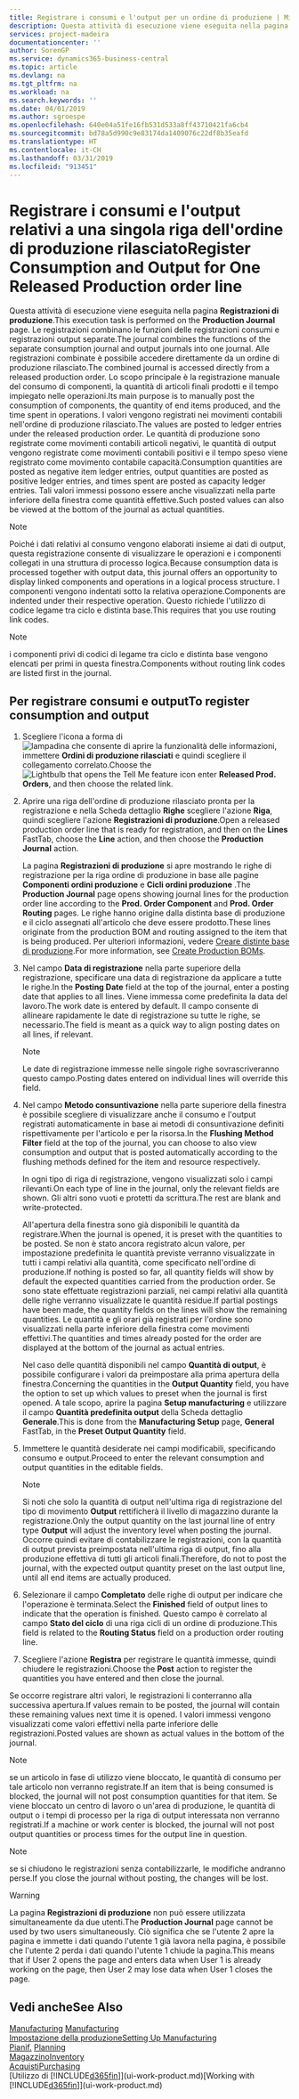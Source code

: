 ```yaml
---
title: Registrare i consumi e l'output per un ordine di produzione | Microsoft Docs
description: Questa attività di esecuzione viene eseguita nella pagina **Registrazioni di produzione**. Le registrazioni combinano le funzioni delle registrazioni consumi e registrazioni output separate. Alle registrazioni combinate è possibile accedere direttamente da un ordine di produzione rilasciato. Lo scopo principale è la registrazione manuale del consumo di componenti, la quantità di articoli finali prodotti e il tempo impiegato nelle operazioni.
services: project-madeira
documentationcenter: ''
author: SorenGP
ms.service: dynamics365-business-central
ms.topic: article
ms.devlang: na
ms.tgt_pltfrm: na
ms.workload: na
ms.search.keywords: ''
ms.date: 04/01/2019
ms.author: sgroespe
ms.openlocfilehash: 640e04a51fe16fb531d533a8ff43710421fa6cb4
ms.sourcegitcommit: bd78a5d990c9e83174da1409076c22df8b35eafd
ms.translationtype: HT
ms.contentlocale: it-CH
ms.lasthandoff: 03/31/2019
ms.locfileid: "913451"
---
```

# <a name="register-consumption-and-output-for-one-released-production-order-line"></a><span data-ttu-id="62b6a-106">Registrare i consumi e l'output relativi a una singola riga dell'ordine di produzione rilasciato</span><span class="sxs-lookup"><span data-stu-id="62b6a-106">Register Consumption and Output for One Released Production order line</span></span>
<span data-ttu-id="62b6a-107">Questa attività di esecuzione viene eseguita nella pagina **Registrazioni di produzione**.</span><span class="sxs-lookup"><span data-stu-id="62b6a-107">This execution task is performed on the **Production Journal** page.</span></span> <span data-ttu-id="62b6a-108">Le registrazioni combinano le funzioni delle registrazioni consumi e registrazioni output separate.</span><span class="sxs-lookup"><span data-stu-id="62b6a-108">The journal combines the functions of the separate consumption journal and output journals into one journal.</span></span> <span data-ttu-id="62b6a-109">Alle registrazioni combinate è possibile accedere direttamente da un ordine di produzione rilasciato.</span><span class="sxs-lookup"><span data-stu-id="62b6a-109">The combined journal is accessed directly from a released production order.</span></span> <span data-ttu-id="62b6a-110">Lo scopo principale è la registrazione manuale del consumo di componenti, la quantità di articoli finali prodotti e il tempo impiegato nelle operazioni.</span><span class="sxs-lookup"><span data-stu-id="62b6a-110">Its main purpose is to manually post the consumption of components, the quantity of end items produced, and the time spent in operations.</span></span> <span data-ttu-id="62b6a-111">I valori vengono registrati nei movimenti contabili nell'ordine di produzione rilasciato.</span><span class="sxs-lookup"><span data-stu-id="62b6a-111">The values are posted to ledger entries under the released production order.</span></span> <span data-ttu-id="62b6a-112">Le quantità di produzione sono registrate come movimenti contabili articoli negativi, le quantità di output vengono registrate come movimenti contabili positivi e il tempo speso viene registrato come movimento contabile capacità.</span><span class="sxs-lookup"><span data-stu-id="62b6a-112">Consumption quantities are posted as negative item ledger entries, output quantities are posted as positive ledger entries, and times spent are posted as capacity ledger entries.</span></span> <span data-ttu-id="62b6a-113">Tali valori immessi possono essere anche visualizzati nella parte inferiore della finestra come quantità effettive.</span><span class="sxs-lookup"><span data-stu-id="62b6a-113">Such posted values can also be viewed at the bottom of the journal as actual quantities.</span></span>  

> [!NOTE]  
>  <span data-ttu-id="62b6a-114">Poiché i dati relativi al consumo vengono elaborati insieme ai dati di output, questa registrazione consente di visualizzare le operazioni e i componenti collegati in una struttura di processo logica.</span><span class="sxs-lookup"><span data-stu-id="62b6a-114">Because consumption data is processed together with output data, this journal offers an opportunity to display linked components and operations in a logical process structure.</span></span> <span data-ttu-id="62b6a-115">I componenti vengono indentati sotto la relativa operazione.</span><span class="sxs-lookup"><span data-stu-id="62b6a-115">Components are indented under their respective operation.</span></span> <span data-ttu-id="62b6a-116">Questo richiede l'utilizzo di codice legame tra ciclo e distinta base.</span><span class="sxs-lookup"><span data-stu-id="62b6a-116">This requires that you use routing link codes.</span></span>  

> [!NOTE]  
>  <span data-ttu-id="62b6a-117">i componenti privi di codici di legame tra ciclo e distinta base vengono elencati per primi in questa finestra.</span><span class="sxs-lookup"><span data-stu-id="62b6a-117">Components without routing link codes are listed first in the journal.</span></span>  

## <a name="to-register-consumption-and-output"></a><span data-ttu-id="62b6a-118">Per registrare consumi e output</span><span class="sxs-lookup"><span data-stu-id="62b6a-118">To register consumption and output</span></span>  
1.  <span data-ttu-id="62b6a-119">Scegliere l'icona a forma di ![lampadina che consente di aprire la funzionalità delle informazioni](media/ui-search/search_small.png "Informazioni sull'operazione che si desidera eseguire"), immettere **Ordini di produzione rilasciati** e quindi scegliere il collegamento correlato.</span><span class="sxs-lookup"><span data-stu-id="62b6a-119">Choose the ![Lightbulb that opens the Tell Me feature](media/ui-search/search_small.png "Tell me what you want to do") icon enter **Released Prod. Orders**, and then choose the related link.</span></span>  
2.  <span data-ttu-id="62b6a-120">Aprire una riga dell'ordine di produzione rilasciato pronta per la registrazione e nella Scheda dettaglio **Righe** scegliere l'azione **Riga**, quindi scegliere l'azione **Registrazioni di produzione**.</span><span class="sxs-lookup"><span data-stu-id="62b6a-120">Open a released production order line that is ready for registration, and then on the **Lines** FastTab, choose the **Line** action, and then choose the **Production Journal** action.</span></span>  

    <span data-ttu-id="62b6a-121">La pagina **Registrazioni di produzione** si apre mostrando le righe di registrazione per la riga ordine di produzione in base alle pagine **Componenti ordini produzione** e **Cicli ordini produzione** .</span><span class="sxs-lookup"><span data-stu-id="62b6a-121">The **Production Journal** page opens showing journal lines for the production order line according to the **Prod. Order Component** and **Prod. Order Routing** pages.</span></span> <span data-ttu-id="62b6a-122">Le righe hanno origine dalla distinta base di produzione e il ciclo assegnati all'articolo che deve essere prodotto.</span><span class="sxs-lookup"><span data-stu-id="62b6a-122">These lines originate from the production BOM and routing assigned to the item that is being produced.</span></span> <span data-ttu-id="62b6a-123">Per ulteriori informazioni, vedere [Creare distinte base di produzione](production-how-to-create-routings.md).</span><span class="sxs-lookup"><span data-stu-id="62b6a-123">For more information, see [Create Production BOMs](production-how-to-create-routings.md).</span></span>  

3.  <span data-ttu-id="62b6a-124">Nel campo **Data di registrazione** nella parte superiore della registrazione, specificare una data di registrazione da applicare a tutte le righe.</span><span class="sxs-lookup"><span data-stu-id="62b6a-124">In the **Posting Date** field at the top of the journal, enter a posting date that applies to all lines.</span></span> <span data-ttu-id="62b6a-125">Viene immessa come predefinita la data del lavoro.</span><span class="sxs-lookup"><span data-stu-id="62b6a-125">The work date is entered by default.</span></span> <span data-ttu-id="62b6a-126">Il campo consente di allineare rapidamente le date di registrazione su tutte le righe, se necessario.</span><span class="sxs-lookup"><span data-stu-id="62b6a-126">The field is meant as a quick way to align posting dates on all lines, if relevant.</span></span>  

    > [!NOTE]  
    >  <span data-ttu-id="62b6a-127">Le date di registrazione immesse nelle singole righe sovrascriveranno questo campo.</span><span class="sxs-lookup"><span data-stu-id="62b6a-127">Posting dates entered on individual lines will override this field.</span></span>  

4.  <span data-ttu-id="62b6a-128">Nel campo **Metodo consuntivazione** nella parte superiore della finestra è possibile scegliere di visualizzare anche il consumo e l'output registrati automaticamente in base ai metodi di consuntivazione definiti rispettivamente per l'articolo e per la risorsa.</span><span class="sxs-lookup"><span data-stu-id="62b6a-128">In the **Flushing Method Filter** field at the top of the journal, you can choose to also view consumption and output that is posted automatically according to the flushing methods defined for the item and resource respectively.</span></span>  

    <span data-ttu-id="62b6a-129">In ogni tipo di riga di registrazione, vengono visualizzati solo i campi rilevanti.</span><span class="sxs-lookup"><span data-stu-id="62b6a-129">On each type of line in the journal, only the relevant fields are shown.</span></span> <span data-ttu-id="62b6a-130">Gli altri sono vuoti e protetti da scrittura.</span><span class="sxs-lookup"><span data-stu-id="62b6a-130">The rest are blank and write-protected.</span></span>  

    <span data-ttu-id="62b6a-131">All'apertura della finestra sono già disponibili le quantità da registrare.</span><span class="sxs-lookup"><span data-stu-id="62b6a-131">When the journal is opened, it is preset with the quantities to be posted.</span></span> <span data-ttu-id="62b6a-132">Se non è stato ancora registrato alcun valore, per impostazione predefinita le quantità previste verranno visualizzate in tutti i campi relativi alla quantità, come specificato nell'ordine di produzione.</span><span class="sxs-lookup"><span data-stu-id="62b6a-132">If nothing is posted so far, all quantity fields will show by default the expected quantities carried from the production order.</span></span> <span data-ttu-id="62b6a-133">Se sono state effettuate registrazioni parziali, nei campi relativi alla quantità delle righe verranno visualizzate le quantità residue.</span><span class="sxs-lookup"><span data-stu-id="62b6a-133">If partial postings have been made, the quantity fields on the lines will show the remaining quantities.</span></span> <span data-ttu-id="62b6a-134">Le quantità e gli orari già registrati per l'ordine sono visualizzati nella parte inferiore della finestra come movimenti effettivi.</span><span class="sxs-lookup"><span data-stu-id="62b6a-134">The quantities and times already posted for the order are displayed at the bottom of the journal as actual entries.</span></span>  

    <span data-ttu-id="62b6a-135">Nel caso delle quantità disponibili nel campo **Quantità di output**, è possibile configurare i valori da preimpostare alla prima apertura della finestra.</span><span class="sxs-lookup"><span data-stu-id="62b6a-135">Concerning the quantities in the **Output Quantity** field, you have the option to set up which values to preset when the journal is first opened.</span></span> <span data-ttu-id="62b6a-136">A tale scopo, aprire la pagina **Setup manufacturing** e utilizzare il campo **Quantità predefinita output** della Scheda dettaglio **Generale**.</span><span class="sxs-lookup"><span data-stu-id="62b6a-136">This is done from the **Manufacturing Setup** page, **General** FastTab, in the **Preset Output Quantity** field.</span></span>

5.  <span data-ttu-id="62b6a-137">Immettere le quantità desiderate nei campi modificabili, specificando consumo e output.</span><span class="sxs-lookup"><span data-stu-id="62b6a-137">Proceed to enter the relevant consumption and output quantities in the editable fields.</span></span>  

    > [!NOTE]  
    >  <span data-ttu-id="62b6a-138">Si noti che solo la quantità di output nell'ultima riga di registrazione del tipo di movimento **Output** rettificherà il livello di magazzino durante la registrazione.</span><span class="sxs-lookup"><span data-stu-id="62b6a-138">Only the output quantity on the last journal line of entry type **Output** will adjust the inventory level when posting the journal.</span></span> <span data-ttu-id="62b6a-139">Occorre quindi evitare di contabilizzare le registrazioni, con la quantità di output prevista preimpostata nell'ultima riga di output, fino alla produzione effettiva di tutti gli articoli finali.</span><span class="sxs-lookup"><span data-stu-id="62b6a-139">Therefore, do not to post the journal, with the expected output quantity preset on the last output line, until all end items are actually produced.</span></span>  

6.  <span data-ttu-id="62b6a-140">Selezionare il campo **Completato** delle righe di output per indicare che l'operazione è terminata.</span><span class="sxs-lookup"><span data-stu-id="62b6a-140">Select the **Finished** field of output lines to indicate that the operation is finished.</span></span> <span data-ttu-id="62b6a-141">Questo campo è correlato al campo **Stato del ciclo** di una riga cicli di un ordine di produzione.</span><span class="sxs-lookup"><span data-stu-id="62b6a-141">This field is related to the **Routing Status** field on a production order routing line.</span></span>  
7.  <span data-ttu-id="62b6a-142">Scegliere l'azione **Registra** per registrare le quantità immesse, quindi chiudere le registrazioni.</span><span class="sxs-lookup"><span data-stu-id="62b6a-142">Choose the **Post** action to register the quantities you have entered and then close the journal.</span></span>  

<span data-ttu-id="62b6a-143">Se occorre registrare altri valori, le registrazioni li conterranno alla successiva apertura.</span><span class="sxs-lookup"><span data-stu-id="62b6a-143">If values remain to be posted, the journal will contain these remaining values next time it is opened.</span></span> <span data-ttu-id="62b6a-144">I valori immessi vengono visualizzati come valori effettivi nella parte inferiore delle registrazioni.</span><span class="sxs-lookup"><span data-stu-id="62b6a-144">Posted values are shown as actual values in the bottom of the journal.</span></span>  

> [!NOTE]  
>  <span data-ttu-id="62b6a-145"> se un articolo in fase di utilizzo viene bloccato, le quantità di consumo per tale articolo non verranno registrate.</span><span class="sxs-lookup"><span data-stu-id="62b6a-145">If an item that is being consumed is blocked, the journal will not post consumption quantities for that item.</span></span> <span data-ttu-id="62b6a-146">Se viene bloccato un centro di lavoro o un'area di produzione, le quantità di output o i tempi di processo per la riga di output interessata non verranno registrati.</span><span class="sxs-lookup"><span data-stu-id="62b6a-146">If a machine or work center is blocked, the journal will not post output quantities or process times for the output line in question.</span></span>  

> [!NOTE]  
>  <span data-ttu-id="62b6a-147">se si chiudono le registrazioni senza contabilizzarle, le modifiche andranno perse.</span><span class="sxs-lookup"><span data-stu-id="62b6a-147">If you close the journal without posting, the changes will be lost.</span></span>  

> [!WARNING]  
>  <span data-ttu-id="62b6a-148">La pagina **Registrazioni di produzione** non può essere utilizzata simultaneamente da due utenti.</span><span class="sxs-lookup"><span data-stu-id="62b6a-148">The **Production Journal** page cannot be used by two users simultaneously.</span></span> <span data-ttu-id="62b6a-149">Ciò significa che se l'utente 2 apre la pagina e immette i dati quando l'utente 1 già lavora nella pagina, è possibile che l'utente 2 perda i dati quando l'utente 1 chiude la pagina.</span><span class="sxs-lookup"><span data-stu-id="62b6a-149">This means that if User 2 opens the page and enters data when User 1 is already working on the page, then User 2 may lose data when User 1 closes the page.</span></span>  

## <a name="see-also"></a><span data-ttu-id="62b6a-150">Vedi anche</span><span class="sxs-lookup"><span data-stu-id="62b6a-150">See Also</span></span>  
<span data-ttu-id="62b6a-151">[Manufacturing](production-manage-manufacturing.md)  </span><span class="sxs-lookup"><span data-stu-id="62b6a-151">[Manufacturing](production-manage-manufacturing.md)  </span></span>  
[<span data-ttu-id="62b6a-152">Impostazione della produzione</span><span class="sxs-lookup"><span data-stu-id="62b6a-152">Setting Up Manufacturing</span></span>](production-configure-production-processes.md)  
<span data-ttu-id="62b6a-153">[Pianif.](production-planning.md)    </span><span class="sxs-lookup"><span data-stu-id="62b6a-153">[Planning](production-planning.md)    </span></span>  
[<span data-ttu-id="62b6a-154">Magazzino</span><span class="sxs-lookup"><span data-stu-id="62b6a-154">Inventory</span></span>](inventory-manage-inventory.md)  
[<span data-ttu-id="62b6a-155">Acquisti</span><span class="sxs-lookup"><span data-stu-id="62b6a-155">Purchasing</span></span>](purchasing-manage-purchasing.md)  
<span data-ttu-id="62b6a-156">[Utilizzo di [!INCLUDE[d365fin](includes/d365fin_md.md)]](ui-work-product.md)</span><span class="sxs-lookup"><span data-stu-id="62b6a-156">[Working with [!INCLUDE[d365fin](includes/d365fin_md.md)]](ui-work-product.md)</span></span>
